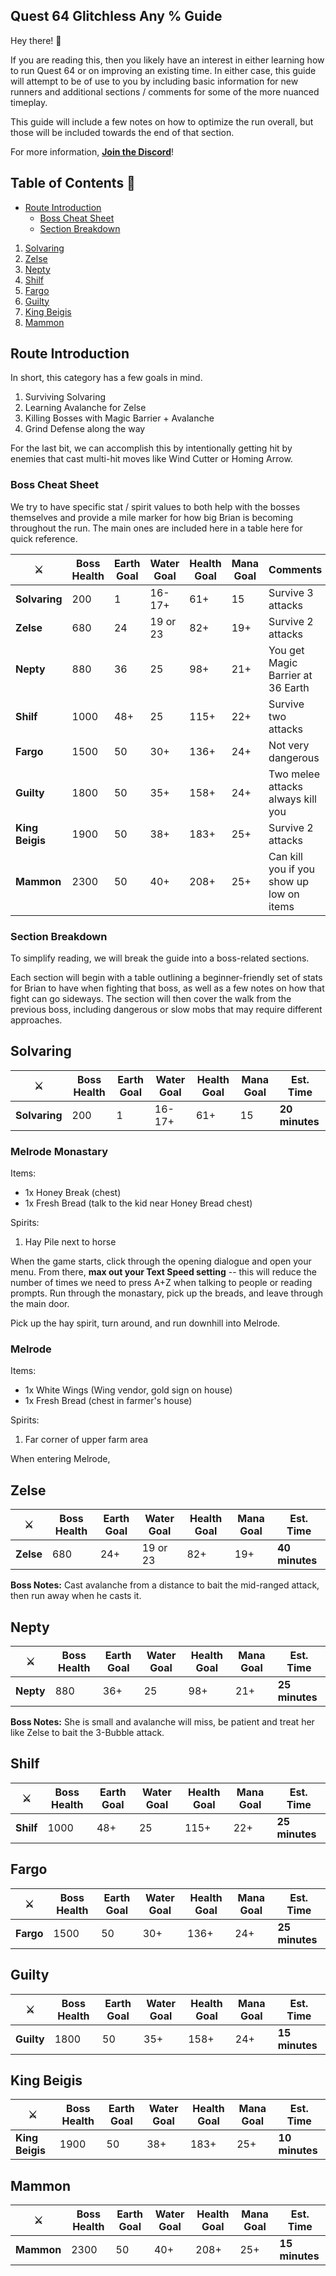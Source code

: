 ## Quest 64 Glitchless Any % Guide

Hey there! 👋

If you are reading this, then you likely have an interest in either learning how to run Quest 64 or on improving an existing time.  In either case, this guide will attempt to be of use to you by including basic information for new runners and additional sections / comments for some of the more nuanced timeplay.

This guide will include a few notes on how to optimize the run overall, but those will be included towards the end of that section.

For more information, **[Join the Discord](https://discord.gg/mZnpAt2ZsY)**!

## Table of Contents 📝
- [Route Introduction](#route-introduction)
  - [Boss Cheat Sheet](#boss-cheat-sheet)
  - [Section Breakdown](#section-breakdown)
1. [Solvaring](#solvaring)
2. [Zelse](#zelse)
3. [Nepty](#nepty)
4. [Shilf](#shilf)
5. [Fargo](#fargo)
6. [Guilty](#guilty)
7. [King Beigis](#king-beigis)
8. [Mammon](#mammon)

## Route Introduction

In short, this category has a few goals in mind.

1. Surviving Solvaring
2. Learning Avalanche for Zelse
3. Killing Bosses with Magic Barrier + Avalanche
4. Grind Defense along the way

For the last bit, we can accomplish this by intentionally getting hit by enemies that cast multi-hit moves like Wind Cutter or Homing Arrow.  

### Boss Cheat Sheet

We try to have specific stat / spirit values to both help with the bosses themselves and provide a mile marker for how big Brian is becoming throughout the run. The main ones are included here in a table here for quick reference.

|⚔|Boss Health|Earth Goal|Water Goal|Health Goal|Mana Goal|Comments|
|-|-|-|-|-|-|-|
|**Solvaring**|200|1|16-17+|61+|15|Survive 3 attacks|
|**Zelse**|680|24|19 or 23|82+|19+|Survive 2 attacks|
|**Nepty**|880|36|25|98+|21+|You get Magic Barrier at 36 Earth|
|**Shilf**|1000|48+|25|115+|22+|Survive two attacks|
|**Fargo**|1500|50|30+|136+|24+|Not very dangerous|
|**Guilty**|1800|50|35+|158+|24+|Two melee attacks always kill you|
|**King Beigis**|1900|50|38+|183+|25+|Survive 2 attacks|
|**Mammon**|2300|50|40+|208+|25+|Can kill you if you show up low on items|

### Section Breakdown

To simplify reading, we will break the guide into a boss-related sections.  

Each section will begin with a table outlining a beginner-friendly set of stats for Brian to have when fighting that boss, as well as a few notes on how that fight can go sideways.  The section will then cover the walk from the previous boss, including dangerous or slow mobs that may require different approaches.

## Solvaring

|⚔|Boss Health|Earth Goal|Water Goal|Health Goal|Mana Goal|Est. Time|
|-|-|-|-|-|-|-|
|**Solvaring**|200|1|16-17+|61+|15|**20 minutes**|

### Melrode Monastary

Items:
- 1x Honey Break (chest)
- 1x Fresh Bread (talk to the kid near Honey Bread chest)

Spirits:
1. Hay Pile next to horse

When the game starts, click through the opening dialogue and open your menu.  From there, **max out your Text Speed setting** -- this will reduce the number of times we need to press A+Z when talking to people or reading prompts.  Run through the monastary, pick up the breads, and leave through the main door.

Pick up the hay spirit, turn around, and run downhill into Melrode.

### Melrode

Items:
- 1x White Wings (Wing vendor, gold sign on house)
- 1x Fresh Bread (chest in farmer's house)

Spirits:
1. Far corner of upper farm area

When entering Melrode, 

## Zelse

|⚔|Boss Health|Earth Goal|Water Goal|Health Goal|Mana Goal|Est. Time|
|-|-|-|-|-|-|-|
|**Zelse**|680|24+|19 or 23|82+|19+|**40 minutes**|

**Boss Notes:** Cast avalanche from a distance to bait the mid-ranged attack, then run away when he casts it.

## Nepty

|⚔|Boss Health|Earth Goal|Water Goal|Health Goal|Mana Goal|Est. Time|
|-|-|-|-|-|-|-|
|**Nepty**|880|36+|25|98+|21+|**25 minutes**|

**Boss Notes:** She is small and avalanche will miss, be patient and treat her like Zelse to bait the 3-Bubble attack.

## Shilf

|⚔|Boss Health|Earth Goal|Water Goal|Health Goal|Mana Goal|Est. Time|
|-|-|-|-|-|-|-|
|**Shilf**|1000|48+|25|115+|22+|**25 minutes**|

## Fargo

|⚔|Boss Health|Earth Goal|Water Goal|Health Goal|Mana Goal|Est. Time|
|-|-|-|-|-|-|-|
|**Fargo**|1500|50|30+|136+|24+|**25 minutes**|

## Guilty

|⚔|Boss Health|Earth Goal|Water Goal|Health Goal|Mana Goal|Est. Time|
|-|-|-|-|-|-|-|
|**Guilty**|1800|50|35+|158+|24+|**15 minutes**|

## King Beigis

|⚔|Boss Health|Earth Goal|Water Goal|Health Goal|Mana Goal|Est. Time|
|-|-|-|-|-|-|-|
|**King Beigis**|1900|50|38+|183+|25+|**10 minutes**|

## Mammon

|⚔|Boss Health|Earth Goal|Water Goal|Health Goal|Mana Goal|Est. Time|
|-|-|-|-|-|-|-|
|**Mammon**|2300|50|40+|208+|25+|**15 minutes**|

